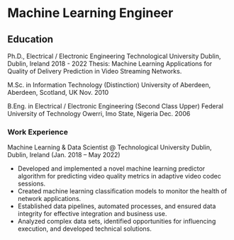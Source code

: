# Machine Learning Engineer

## Education 
Ph.D., Electrical / Electronic Engineering
Technological University Dublin, Dublin, Ireland
2018 - 2022
Thesis: Machine Learning Applications for Quality of Delivery Prediction in Video Streaming Networks.

M.Sc. in Information Technology (Distinction)
University of Aberdeen, Aberdeen, Scotland, UK
Nov. 2010

B.Eng. in Electrical / Electronic Engineering (Second Class Upper)
Federal University of Technology Owerri, Imo State, Nigeria
Dec. 2006

### Work Experience

Machine Learning & Data Scientist @ Technological University Dublin, Dublin, Ireland (Jan. 2018 – May 2022)
- Developed and implemented a novel machine learning predictor algorithm for predicting video quality metrics in adaptive video codec sessions.
- Created machine learning classification models to monitor the health of network applications.
- Established data pipelines, automated processes, and ensured data integrity for effective integration and business use.
- Analyzed complex data sets, identified opportunities for influencing execution, and developed technical solutions.
